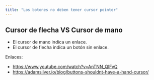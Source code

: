 ```yaml
---
title: "Los botones no deben tener cursor pointer"
---
```

## Cursor de flecha VS Cursor de mano
- El cursor de mano indica un enlace.
- El cursor de flecha indica un botón sin enlace.

Enlaces:
- https://www.youtube.com/watch?v=AnTNN_QlFvQ
- https://adamsilver.io/blog/buttons-shouldnt-have-a-hand-cursor/
